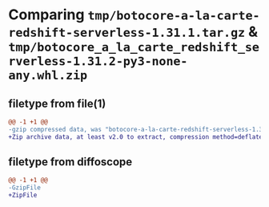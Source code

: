 # Comparing `tmp/botocore-a-la-carte-redshift-serverless-1.31.1.tar.gz` & `tmp/botocore_a_la_carte_redshift_serverless-1.31.2-py3-none-any.whl.zip`

## filetype from file(1)

```diff
@@ -1 +1 @@
-gzip compressed data, was "botocore-a-la-carte-redshift-serverless-1.31.1.tar", last modified: Sat Jul  8 01:42:38 2023, max compression
+Zip archive data, at least v2.0 to extract, compression method=deflate
```

## filetype from diffoscope

```diff
@@ -1 +1 @@
-GzipFile
+ZipFile
```

